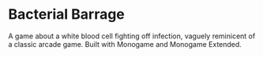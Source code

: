 # Bacterial Barrage

A game about a white blood cell fighting off infection, vaguely reminicent of a classic arcade game. Built with Monogame and Monogame Extended.